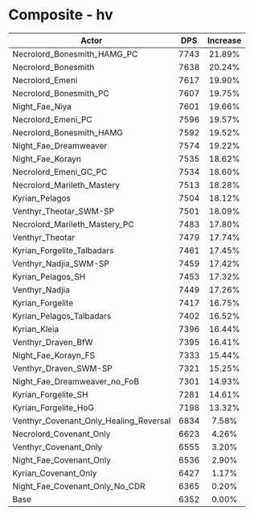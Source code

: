 # Composite - hv
| Actor | DPS | Increase |
|---|:---:|:---:|
|Necrolord_Bonesmith_HAMG_PC|7743|21.89%|
|Necrolord_Bonesmith|7638|20.24%|
|Necrolord_Emeni|7617|19.90%|
|Necrolord_Bonesmith_PC|7607|19.75%|
|Night_Fae_Niya|7601|19.66%|
|Necrolord_Emeni_PC|7596|19.57%|
|Necrolord_Bonesmith_HAMG|7592|19.52%|
|Night_Fae_Dreamweaver|7574|19.22%|
|Night_Fae_Korayn|7535|18.62%|
|Necrolord_Emeni_GC_PC|7534|18.60%|
|Necrolord_Marileth_Mastery|7513|18.28%|
|Kyrian_Pelagos|7504|18.12%|
|Venthyr_Theotar_SWM-SP|7501|18.09%|
|Necrolord_Marileth_Mastery_PC|7483|17.80%|
|Venthyr_Theotar|7479|17.74%|
|Kyrian_Forgelite_Talbadars|7461|17.45%|
|Venthyr_Nadjia_SWM-SP|7459|17.42%|
|Kyrian_Pelagos_SH|7453|17.32%|
|Venthyr_Nadjia|7449|17.26%|
|Kyrian_Forgelite|7417|16.75%|
|Kyrian_Pelagos_Talbadars|7402|16.52%|
|Kyrian_Kleia|7396|16.44%|
|Venthyr_Draven_BfW|7395|16.41%|
|Night_Fae_Korayn_FS|7333|15.44%|
|Venthyr_Draven_SWM-SP|7321|15.25%|
|Night_Fae_Dreamweaver_no_FoB|7301|14.93%|
|Kyrian_Forgelite_SH|7281|14.61%|
|Kyrian_Forgelite_HoG|7198|13.32%|
|Venthyr_Covenant_Only_Healing_Reversal|6834|7.58%|
|Necrolord_Covenant_Only|6623|4.26%|
|Venthyr_Covenant_Only|6555|3.20%|
|Night_Fae_Covenant_Only|6536|2.90%|
|Kyrian_Covenant_Only|6427|1.17%|
|Night_Fae_Covenant_Only_No_CDR|6365|0.20%|
|Base|6352|0.00%|

